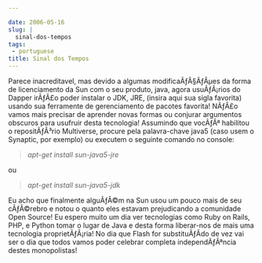 ```yaml
---

date: 2006-05-16
slug: |
  sinal-dos-tempos
tags:
 - portuguese
title: Sinal dos Tempos
---
```


Parece inacreditavel, mas devido a algumas modificaÃƒÂ§ÃƒÂµes da forma
de licenciamento da Sun com o seu produto, java, agora usuÃƒÂ¡rios do
Dapper irÃƒÂ£o poder instalar o JDK, JRE, (insira aqui sua sigla
favorita) usando sua ferramente de gerenciamento de pacotes favorita!
NÃƒÂ£o vamos mais precisar de aprender novas formas ou conjurar
argumentos obscuros para usufruir desta tecnologia! Assumindo que
vocÃƒÂª habilitou o repositÃƒÂ³rio Multiverse, procure pela
palavra-chave java5 (caso usem o Synaptic, por exemplo) ou executem o
seguinte comando no console:

> *apt-get install sun-java5-jre*

ou

> *apt-get install sun-java5-jdk*

Eu acho que finalmente alguÃƒÂ©m na Sun usou um pouco mais de seu
cÃƒÂ©rebro e notou o quanto eles estavam prejudicando a comunidade Open
Source! Eu espero muito um dia ver tecnologias como Ruby on Rails, PHP,
e Python tomar o lugar de Java e desta forma liberar-nos de mais uma
tecnologia proprietÃƒÂ¡ria! No dia que Flash for substituÃƒÂ­do de vez
vai ser o dia que todos vamos poder celebrar completa independÃƒÂªncia
destes monopolistas!
